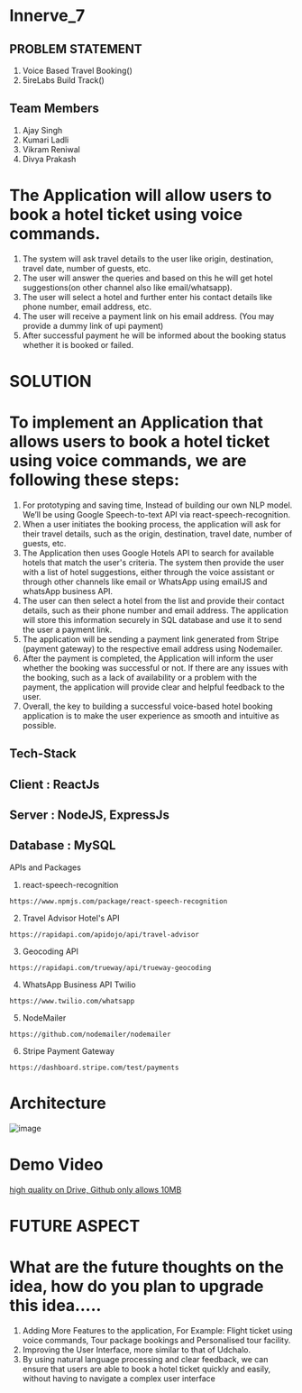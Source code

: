 # Innerve_7

## PROBLEM STATEMENT
1. Voice Based Travel Booking()
2. 5ireLabs Build Track()

## Team Members 
1. Ajay Singh 
2. Kumari Ladli 
3. Vikram Reniwal
4. Divya Prakash 

# The Application will allow users to book a hotel ticket using voice commands.
1. The system will ask travel details to the user like origin, destination, travel date, number of guests, etc.
2. The user will answer the queries and based on this he will get hotel suggestions(on other channel also like email/whatsapp).
3. The user will select a hotel and further enter his contact details like phone number, email address, etc.
4. The user will receive a payment link on his email address. (You may provide a dummy link of upi payment)
5. After successful payment he will be informed about the booking status whether it is booked or failed.

# SOLUTION

# To implement an Application that allows users to book a hotel ticket using voice commands, we are following these steps:
1. For prototyping and saving time, Instead of building our own NLP model. We’ll be using Google Speech-to-text API via react-speech-recognition.
2. When a user initiates the booking process, the application will ask for their travel details, such as the origin, destination, travel date, number of guests, etc.
3. The Application then uses Google Hotels API to search for available hotels that match the user's criteria. The system then provide the user with a list of hotel suggestions, either through the voice assistant or through other channels like email or WhatsApp using emailJS and whatsApp business API.
4. The user can then select a hotel from the list and provide their contact details, such as their phone number and email address. The application will store this information securely in SQL database and use it to send the user a payment link.
5. The application will be sending a payment link generated from Stripe (payment gateway) to the respective email address using Nodemailer.
6. After the payment is completed, the Application will inform the user whether the booking was successful or not. If there are any issues with the booking, such as a lack of availability or a problem with the payment, the application will provide clear and helpful feedback to the user.
7. Overall, the key to building a successful voice-based hotel booking application is to make the user experience as smooth and intuitive as possible.

## Tech-Stack
## Client : ReactJs
## Server : NodeJS, ExpressJs
## Database : MySQL
 APIs and Packages
1) react-speech-recognition
```
https://www.npmjs.com/package/react-speech-recognition
```
2) Travel Advisor Hotel's API
```
https://rapidapi.com/apidojo/api/travel-advisor
```
3) Geocoding API 
```
https://rapidapi.com/trueway/api/trueway-geocoding
```
4) WhatsApp Business API Twilio
```
https://www.twilio.com/whatsapp
```
5) NodeMailer 
```
https://github.com/nodemailer/nodemailer
```
6) Stripe Payment Gateway
```
https://dashboard.stripe.com/test/payments
```

# Architecture
![image](https://user-images.githubusercontent.com/93976634/224277552-7d12ae9a-5763-4c58-888a-aeec4d98af11.png)

# Demo Video
[high quality on Drive, Github only allows 10MB]()
# FUTURE ASPECT
# What are the future thoughts on the idea, how do you plan to upgrade this idea…..
1. Adding More Features to the application, For Example: Flight ticket using voice commands, Tour package bookings and Personalised tour facility.
2. Improving the User Interface, more similar to that of Udchalo.
3. By using natural language processing and clear feedback, we can ensure that users are able to book a hotel ticket quickly and easily, without having to navigate a complex user interface

